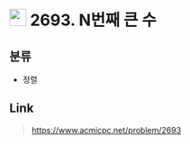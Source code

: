 # <img src="https://d2gd6pc034wcta.cloudfront.net/tier/6.svg" width="30"> 2693. N번째 큰 수

## 분류
* 정렬

## Link
> https://www.acmicpc.net/problem/2693